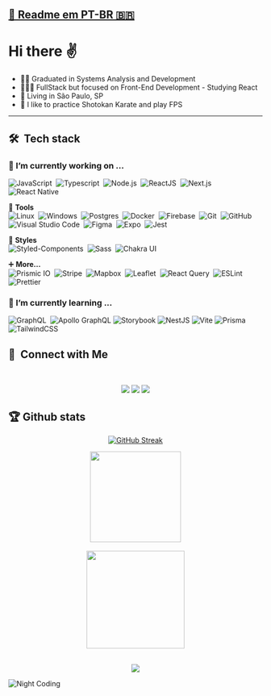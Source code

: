 ## <a href="https://github.com/Luciano-Ferreira/Luciano-Ferreira/blob/main/README-ptBR.md" target="_blank"> 📜 Readme em PT-BR 🇧🇷 </a>

# Hi there ✌️

<!--
My name's Luciano.
I'm graduated in systems analysis and development. I have been looking to learn a little more about full stack and mobile web development. I know ReactJS, React Native, NodeJS, TypeScript, Docker and others technologies. I have more affinity in ReactJS but I'm open to challenges.
-->


* 👨‍🎓 Graduated in Systems Analysis and Development
* 👨🏽‍💻 FullStack but focused on Front-End Development - Studying React
* 📌 Living in São Paulo, SP
* 🥋 I like to practice Shotokan Karate and play FPS

---


## 🛠 &nbsp;Tech stack

### 🔭 I’m currently working on ...

![JavaScript](https://img.shields.io/badge/-JavaScript-FEAE32?style=flat&logoColor=fff&logo=javascript)&nbsp;
![Typescript](https://img.shields.io/badge/-Typescript-3178C6?style=flat&logoColor=fff&logo=typescript)&nbsp;
![Node.js](https://img.shields.io/badge/-Node.js-5B9856?style=flat&logoColor=fff&logo=node.js)&nbsp;
![ReactJS](https://img.shields.io/badge/-ReactJS-18BCEE?style=flat&logoColor=fff&logo=react)&nbsp;
![Next.js](https://img.shields.io/badge/-Next.js-333333?style=flat&logo=next.js)&nbsp;
![React Native](https://img.shields.io/badge/-React%20Native-333333?style=flat&logoColor=fff&logo=react)

🧰 **Tools**\
![Linux](https://img.shields.io/badge/-Linux-f0f0f0?style=flat&logoColor=000&logo=Linux)&nbsp;
![Windows](https://img.shields.io/badge/-Windows%2010-333333?style=flat&logoColor=0078D6&logo=Windows)&nbsp;
![Postgres](https://img.shields.io/badge/-Postgres-333333?style=flat&logo=postgresql&logoColor=336791)&nbsp;
![Docker](https://img.shields.io/badge/-Docker-333333?style=flat&logoColor=1572B6&logo=Docker)&nbsp;
![Firebase](https://img.shields.io/badge/-Firebase-333333?style=flat&logoColor=FFCA28&logo=Firebase)&nbsp;
![Git](https://img.shields.io/badge/-Git-333333?style=flat&logo=git)&nbsp;
![GitHub](https://img.shields.io/badge/-GitHub-333333?style=flat&logo=github)&nbsp;
![Visual Studio Code](https://img.shields.io/badge/-Visual%20Studio%20Code-333333?style=flat&logo=visual-studio-code&logoColor=007ACC)&nbsp;
![Figma](https://img.shields.io/badge/-Figma-333333?style=flat&logo=figma)&nbsp;
![Expo](https://img.shields.io/badge/-Expo-333333?style=flat&logo=expo)&nbsp;
![Jest](http://img.shields.io/badge/-Jest-333333?style=flat&logo=jest&logoColor=C21325)

🎨 **Styles**\
![Styled-Components](https://img.shields.io/badge/-Styled%20Components-333333?style=flat&logo=styled-components&logoColor=ffde34)&nbsp;
![Sass](https://img.shields.io/badge/-Sass-333333?style=flat&logo=sass&logoColor=CC6699)&nbsp;
![Chakra UI](https://img.shields.io/badge/-Chakra%20UI-333333?style=flat&logo=chakraui&logoColor=319795)


➕ **More...**\
![Prismic IO](https://img.shields.io/badge/-Prismic%20IO-333333?style=flat&logo=prismic&logoColor=5163BA)&nbsp;
![Stripe](https://img.shields.io/badge/-Stripe-333333?style=flat&logo=stripe&logoColor=008cdd)&nbsp;
![Mapbox](https://img.shields.io/badge/-Mapbox-f0f0f0?style=flat&logo=mapbox&logoColor=000000)&nbsp;
![Leaflet](https://img.shields.io/badge/-Leaflet-333333?style=flat&logo=leaflet&logoColor=199900)&nbsp;
![React Query](https://img.shields.io/badge/-React%20Query-333333?style=flat&logo=reactquery&logoColor=ff4154)&nbsp;
![ESLint](https://img.shields.io/badge/-ESLint-333333?style=flat&logo=eslint&logoColor=4B32C3)
![Prettier](https://img.shields.io/badge/-Prettier-333333?style=flat&logo=prettier&logoColor=f78993e)


### 🌱 I’m currently learning ...

![GraphQL](https://img.shields.io/badge/-GraphQL-333333?style=flat&logo=graphql&logoColor=e10098)&nbsp;
![Apollo GraphQL](https://img.shields.io/badge/-Apollo%20GraphQL-f0f0f0?style=flat&logo=apollographql&logoColor=311c87)
![Storybook](https://img.shields.io/badge/-Storybook-333333?style=flat&logo=storybook&logoColor=ff4785)
![NestJS](https://img.shields.io/badge/-NestJS-333333?style=flat&logo=nestjs&logoColor=E0234E)
![Vite](https://img.shields.io/badge/-Vite-333333?style=flat&logo=vite&logoColor=646CFF)
![Prisma](https://img.shields.io/badge/-Prisma-f0f0f0?style=flat&logo=prisma&logoColor=2D3748)
![TailwindCSS](https://img.shields.io/badge/-TailwindCSS-333333?style=flat&logo=tailwindcss&logoColor=06b6d4)

## 🤝 &nbsp;Connect with Me
<br />
<p align="center">
<a href="https://linkedin.com/in/lucianof-silva"><img src="https://img.shields.io/badge/-in%2Flucianof--silva%2F-0077B5?style=flat-square&logo=Linkedin&logoColor=white"/></a>
<a href="mailto:luciano2023silva@gmail.com"><img src="https://img.shields.io/badge/-luciano2023silva%40gmail.com-D14836?style=flat-square&logo=Gmail&logoColor=white"/></a>
  <a href="https://discord.gg/Dy6JUfyYU7"><img src="https://img.shields.io/badge/-Luciano%20Silva%235481-7289DA?style=flat-square&logo=discord&logoColor=ffffff"/></a>
</p>

</div>

   <h2>🏆 Github stats</h2>
   
   <div align="center">
  
   [![GitHub Streak](https://streak-stats.demolab.com?user=luciano-ferreira&theme=sea&date_format=n%2Fj%5B%2FY%5D&background=000000&border=00FFFF&fire=orange&ring=00FFFF&stroke=00FFFF)](https://git.io/streak-stats)
  
  </div>

   <div align="center">
        <img align="center" src="https://github-readme-stats.vercel.app/api?username=lucianoferreira&show_icons=true&cache_seconds=86400&theme=chartreuse-dark&title_color=FFFFFF&text_color=FFFFFF&icon_color=00FFFF&bg_color=000000&border_color=00FFFF" height="180" alt=""/>
    </div>
    
<br>
    
<div align="center">
    
<img align="center" src="https://github-readme-stats.vercel.app/api/top-langs/?username=luciano-ferreira&layout=compact&theme=chartreuse-dark&title_color=FFFFFF&text_color=FFFFFF&icon_color=00FFFF&bg_color=000000&border_color=00FFFF&langs_count=5" alt="" height="194">
        
</div>

<br>

<div align="center">

![](https://komarev.com/ghpvc/?username=luciano-ferreira&color=blue&style=for-the-badge)

</div>


    
<img alt="Night Coding" src="https://user-images.githubusercontent.com/46464433/161457910-7e9c726f-1f28-42c0-997a-359882fa529e.gif" align="center"/>


<!--
badge: https://simpleicons.org/
https://github.com/iuricode/readme-template/blob/main/badges/badges.md

https://simpleicons.org/
**Luciano-Ferreira/Luciano-Ferreira** is a ✨ _special_ ✨ repository because its `README.md` (this file) appears on your GitHub profile.

![Snake animation](https://github.com/luciano-ferreira/luciano-ferreira/blob/output/github-contribution-grid-snake.svg)

Here are some ideas to get you started:

- 🔭 I’m currently working on ...
- 🌱 I’m currently learning ...
- 👯 I’m looking to collaborate on ...
- 🤔 I’m looking for help with ...
- 💬 Ask me about ...
- 📫 How to reach me: ...
- 😄 Pronouns: ...
- ⚡ Fun fact: ...
-->

